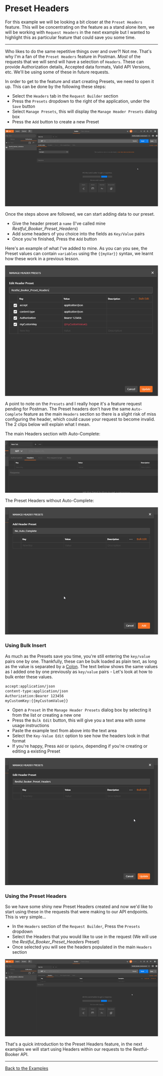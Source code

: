 # Preset Headers

For this example we will be looking a bit closer at the `Preset Headers` feature. This will be concentrating on the feature as a stand alone item, we will be working with `Request Headers` in the next example but I wanted to highlight this as particular feature that could save you some time.   

---

Who likes to do the same repetitive things over and over?! Not me. That's why I'm a fan of the `Preset Headers` feature in Postman. _Most_ of the requests that we will send will have a selection of `Headers`. These can provide Authorization details, Accepted data formats, Valid API Versions, etc. We'll be using some of these in future requests.

In order to get to the feature and start creating Presets, we need to open it up. This can be done by the following these steps:

- Select the `Headers` tab in the `Request Builder` section
- Press the `Presets` dropdown to the right of the application, under the `Save` button
- Select `Manage Presets`, this will display the `Manage Header Presets` dialog box
- Press the `Add` button to create a new Preset

![Open Pre Set Headers](https://github.com/DannyDainton/All-Things-Postman/blob/master/Public/gifs/Open_Pre_Set_Headers.gif)

Once the steps above are followed, we can start adding data to our preset.

- Give the header preset a `name` (I've called mine _Restful_Booker_Preset_Headers_)
- Add some headers of you choice into the fields as `Key/Value` pairs
- Once you're finished, Press the `Add` button

Here's an example of what I've added to mine. As you can you see, the Preset values can contain `variables` using the ```{{myVar}}``` syntax, we learnt how these work in a previous lesson.

![New Headers](https://github.com/DannyDainton/All-Things-Postman/blob/master/Public/images/New_Presets.PNG)  

A point to note on the `Presets` and I really hope it's a feature request pending for Postman. The Preset headers don't have the same `Auto-Complete` feature as the main `Headers` section so there is a slight risk of miss configuring the header, which could cause your request to become invalid. The 2 clips below will explain what I mean.

The main Headers section with Auto-Complete:

![Header Auto Complete](https://github.com/DannyDainton/All-Things-Postman/blob/master/Public/gifs/Header_Auto_Complete.gif)

The Preset Headers without Auto-Complete:

![Header No Auto Complete](https://github.com/DannyDainton/All-Things-Postman/blob/master/Public/gifs/Header_No_Auto_Complete.gif)

### Using Bulk Insert

As much as the Presets save you time, you're still entering the `key/value` pairs one by one. Thankfully, these can be bulk loaded as plain text, as long as the value is separated by a [Colon](https://en.oxforddictionaries.com/punctuation/colon). The text below shows the same values as I added one by one previously as `key/value` pairs - Let's look at how to bulk enter these values.    

```
accept:application/json
content-type:application/json
Authorization:Bearer 123456
myCustomKey:{{myCustomValue}}
```

- Open a `Preset` in the `Manage Header Presets` dialog box by selecting it from the list or creating a new one
- Press the `Bulk Edit` button, this will give you a text area with some usage instructions
- Paste the example text from above into the text area
- Select the `Key-Value Edit` option to see how the headers look in that format
- If you're happy, Press `Add` or `Update`, depending if you're creating or editing a existing Preset

![Bulk Add](https://github.com/DannyDainton/All-Things-Postman/blob/master/Public/gifs/Bulk_Add.gif)

### Using the Preset Headers

So we have some shiny new Preset Headers created and now we'd like to start using these in the requests that were making to our API endpoints. This is very simple...

- In the `Headers` section of the `Request Builder`, Press the `Presets` dropdown
- Select the Headers that you would like to use in the request (We will use the _Restful_Booker_Preset_Headers_ Preset)
- Once selected you will see the headers populated in the main `Headers` section

![Using Presets](https://github.com/DannyDainton/All-Things-Postman/blob/master/Public/gifs/Using_Presets.gif)

That's a quick introduction to the Preset Headers feature, in the next examples we will start using Headers within our requests to the Restful-Booker API.

---
[Back to the Examples](https://github.com/DannyDainton/All-Things-Postman#example-guides)
